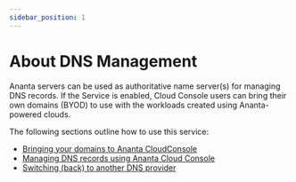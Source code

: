 ```yaml
---
sidebar_position: 1
---
```

# About DNS Management

Ananta servers can be used as authoritative name server(s) for managing DNS records. If the Service is enabled, Cloud Console users can bring their own domains (BYOD) to use with the workloads created using Ananta-powered clouds.

The following sections outline how to use this service:

- [Bringing your domains to Ananta CloudConsole](LinkingDomainstoAnantaCloudConsole)
- [Managing DNS records using Ananta Cloud Console](ManagingDNSRecords)
- [Switching (back) to another DNS provider](SwitchingtoAnotherDNSProvider)



